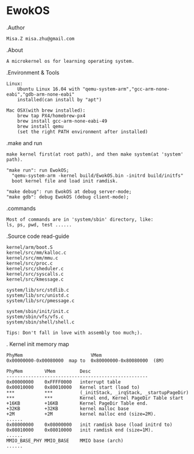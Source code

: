 # EwokOS
.Author

	Misa.Z misa.zhu@gmail.com

.About

	A microkernel os for learning operating system. 

.Environment & Tools

	Linux:	
		Ubuntu Linux 16.04 with "qemu-system-arm","gcc-arm-none-eabi","gdb-arm-none-eabi"
		installed(can install by "apt")

	Mac OSX(with brew installed):	
		brew tap PX4/homebrew-px4
		brew install gcc-arm-none-eabi-49
		brew install qemu
		(set the right PATH environment after installed)
	
.make and run
	
	make kernel first(at root path), and then make system(at 'system' path).
	
	"make run": run EwokOS; 
	  "qemu-system-arm -kernel build/EwokOS.bin -initrd build/initfs"
	  boot kernel file and load init ramdisk.

	"make debug": run EwokOS at debug server-mode;
	"make gdb": debug EwokOS (debug client-mode);

.commands 
	
	Most of commands are in 'system/sbin' directory, like:
	ls, ps, pwd, test ......

.Source code read-guide

	kernel/arm/boot.S
	kernel/src/mm/kalloc.c
	kernel/src/mm/mmu.c
	kernel/src/proc.c 
	kernel/src/sheduler.c
	kernel/src/syscalls.c
	kernel/src/kmessage.c

	system/lib/src/stdlib.c
	system/lib/src/unistd.c
	system/lib/src/pmessage.c

	system/sbin/init/init.c
	system/sbin/vfs/vfs.c
	system/sbin/shell/shell.c

	Tips: Don't fall in love with assembly too much;).

. Kernel init memory map

	PhyMem                         VMem
	0x00000000-0x00080000  map to  0x80000000-0x80080000  (8M)

	PhyMem        VMem         Desc
	----------------------------------------------------
	0x00000000    0xFFFF0000   interrupt table
	0x00010000    0x80010000   Kernel start (load to)
	***           ***          (_initStack, _irqStack, _startupPageDir)
	***           ***          Kernel end, Kernel PageDir Table start
	+16KB         +16KB        Kernel PageDir Table end.
	+32KB         +32KB        kernel malloc base
	+2M           +2M          kernel malloc end (size=2M).
	......
	0x08000000    0x08000000   init ramdisk base (load initrd to)
	0x08010000    0x08010000   init ramdisk end (size=1M).
	......
	MMIO_BASE_PHY MMIO_BASE    MMIO base (arch)
	......


